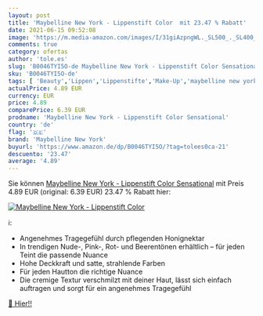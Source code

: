 ```yaml
---
layout: post
title: 'Maybelline New York - Lippenstift Color  mit 23.47 % Rabatt'
date: 2021-06-15 09:52:08
image: 'https://m.media-amazon.com/images/I/31giAzpngWL._SL500_._SL400_.jpg'
comments: true
category: ofertas
author: 'tole.es'
slug: 'B0046TYI5O-de Maybelline New York - Lippenstift Color Sensational'
sku: 'B0046TYI5O-de'
tags: [ 'Beauty','Lippen','Lippenstifte','Make-Up','maybelline new york', ]
actualPrice: 4.89 EUR
currency: EUR
price: 4.89
comparePrice: 6.39 EUR
prodname: 'Maybelline New York - Lippenstift Color Sensational'
country: 'de'
flag: '🇩🇪'
brand: 'Maybelline New York'
buyurl: 'https://www.amazon.de/dp/B0046TYI5O/?tag=tolees0ca-21'
descuento: '23.47'
average: '4.89'
---
```


Sie können [Maybelline New York - Lippenstift Color Sensational](https://www.amazon.de/dp/B0046TYI5O/?tag=tolees0ca-21) mit Preis 4.89 EUR (original: 6.39 EUR) 23.47 % Rabatt hier:

[![Maybelline New York - Lippenstift Color ](https://m.media-amazon.com/images/I/31giAzpngWL._SL500_._SL400_.jpg)](https://www.amazon.de/dp/B0046TYI5O/?tag=tolees0ca-21)

ℹ️:

- Angenehmes Tragegefühl durch pflegenden Honignektar
- In trendigen Nude-, Pink-, Rot- und Beerentönen erhältlich – für jeden Teint die passende Nuance
- Hohe Deckkraft und satte, strahlende Farben
- Für jeden Hautton die richtige Nuance
- Die cremige Textur verschmilzt mit deiner Haut, lässt sich einfach auftragen und sorgt für ein angenehmes Tragegefühl

[🛒 Hier!!](https://www.amazon.de/dp/B0046TYI5O/?tag=tolees0ca-21)
